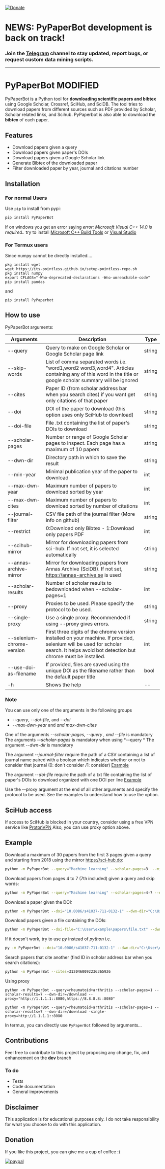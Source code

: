 [![Donate](https://img.shields.io/badge/Donate-PayPal-green.svg)](https://www.paypal.me/ferru97)

# NEWS: PyPaperBot development is back on track!
### Join the [Telegram](https://t.me/pypaperbotdatawizards) channel to stay updated, report bugs, or request custom data mining scripts.
---

# PyPaperBot MODIFIED

PyPaperBot is a Python tool for **downloading scientific papers and bibtex** using Google Scholar, Crossref, SciHub, and SciDB.
The tool tries to download papers from different sources such as PDF provided by Scholar, Scholar related links, and Scihub.
PyPaperbot is also able to download the **bibtex** of each paper.

## Features

- Download papers given a query
- Download papers given paper's DOIs
- Download papers given a Google Scholar link
- Generate Bibtex of the downloaded paper
- Filter downloaded paper by year, journal and citations number

## Installation

### For normal Users

Use `pip` to install from pypi:

```bash
pip install PyPaperBot
```

If on windows you get an error saying *error: Microsoft Visual C++ 14.0 is required..* try to install [Microsoft C++ Build Tools](https://visualstudio.microsoft.com/it/visual-cpp-build-tools/) or [Visual Studio](https://visualstudio.microsoft.com/it/downloads/)

### For Termux users

Since numpy cannot be directly installed....

```
pkg install wget
wget https://its-pointless.github.io/setup-pointless-repo.sh
pkg install numpy
export CFLAGS="-Wno-deprecated-declarations -Wno-unreachable-code"
pip install pandas
```

and

```
pip install PyPaperbot
```

## How to use

PyPaperBot arguments:

| Arguments                   | Description                                                                                                                                                                           | Type   |
|-----------------------------|---------------------------------------------------------------------------------------------------------------------------------------------------------------------------------------|--------|
| \-\-query                   | Query to make on Google Scholar or Google Scholar page link                                                                                                                           | string |
| \-\-skip-words              | List of comma separated words i.e. "word1,word2 word3,word4". Articles containing any of this word in the title or google scholar summary will be ignored                             | string |
| \-\-cites                   | Paper ID (from scholar address bar when you search cites) if you want get only citations of that paper                                                                                | string                              | string |
| \-\-doi                     | DOI of the paper to download (this option uses only SciHub to download)                                                                                                               | string |
| \-\-doi-file                | File .txt containing the list of paper's DOIs to download                                                                                                                             | string |
| \-\-scholar-pages           | Number or range of Google Scholar pages to inspect. Each page has a maximum of 10 papers                                                                                              | string |
| \-\-dwn-dir                 | Directory path in which to save the result                                                                                                                                            | string |
| \-\-min-year                | Minimal publication year of the paper to download                                                                                                                                     | int    |
| \-\-max-dwn-year            | Maximum number of papers to download sorted by year                                                                                                                                   | int    |
| \-\-max-dwn-cites           | Maximum number of papers to download sorted by number of citations                                                                                                                    | int    |
| \-\-journal-filter          | CSV file path of the journal filter (More info on github)                                                                                                                             | string |
| \-\-restrict                | 0:Download only Bibtex - 1:Download only papers PDF                                                                                                                                   | int    |
| \-\-scihub-mirror           | Mirror for downloading papers from sci-hub. If not set, it is selected automatically                                                                                                  | string |
| \-\-annas-archive-mirror    | Mirror for downloading papers from Annas Archive (SciDB). If not set, https://annas-archive.se is used                                                                                | string |
| \-\-scholar-results         | Number of scholar results to bedownloaded when \-\-scholar-pages=1                                                                                                                    | int    |
| \-\-proxy                   | Proxies to be used. Please specify the protocol to be used.                                                                                                                           | string |
| \-\-single-proxy            | Use a single proxy. Recommended if using --proxy gives errors.                                                                                                                        | string |
| \-\-selenium-chrome-version | First three digits of the chrome version installed on your machine. If provided, selenium will be used for scholar search. It helps avoid bot detection but chrome must be installed. | int    |
| \-\-use-doi-as-filename     | If provided, files are saved using the unique DOI as the filename rather than the default paper title                                                                                 | bool    |
| \-h                         | Shows the help                                                                                                                                                                        | --     |

### Note

You can use only one of the arguments in the following groups

- *\-\-query*, *\-\-doi-file*, and *\-\-doi* 
- *\-\-max-dwn-year* and *and max-dwn-cites*

One of the arguments *\-\-scholar-pages*, *\-\-query *, and* \-\-file* is mandatory
The arguments *\-\-scholar-pages* is mandatory when using *\-\-query *
The argument *\-\-dwn-dir* is mandatory

The argument *\-\-journal-filter*  require the path of a CSV containing a list of journal name paired with a boolean which indicates whether or not to consider that journal (0: don't consider /1: consider) [Example](https://github.com/ferru97/PyPaperBot/blob/master/file_examples/jurnals.csv)

The argument *\-\-doi-file*  require the path of a txt file containing the list of paper's DOIs to download organized with one DOI per line [Example](https://github.com/ferru97/PyPaperBot/blob/master/file_examples/papers.txt)

Use the --proxy argument at the end of all other arguments and specify the protocol to be used. See the examples to understand how to use the option.

## SciHub access

If access to SciHub is blocked in your country, consider using a free VPN service like [ProtonVPN](https://protonvpn.com/) 
Also, you can use proxy option above.

## Example

Download a maximum of 30 papers from the first 3 pages given a query and starting from 2018 using the mirror https://sci-hub.do:

```bash
python -m PyPaperBot --query="Machine learning" --scholar-pages=3  --min-year=2018 --dwn-dir="C:\User\example\papers" --scihub-mirror="https://sci-hub.do"
```

Download papers from pages 4 to 7 (7th included) given a query and skip words:

```bash
python -m PyPaperBot --query="Machine learning" --scholar-pages=4-7 --dwn-dir="C:\User\example\papers" --skip-words="ai,decision tree,bot"
```

Download a paper given the DOI:

```bash
python -m PyPaperBot --doi="10.0086/s41037-711-0132-1" --dwn-dir="C:\User\example\papers" -use-doi-as-filename`
```

Download papers given a file containing the DOIs:

```bash
python -m PyPaperBot --doi-file="C:\User\example\papers\file.txt" --dwn-dir="C:\User\example\papers"`
```

If it doesn't work, try to use *py* instead of *python* i.e.

```bash
py -m PyPaperBot --doi="10.0086/s41037-711-0132-1" --dwn-dir="C:\User\example\papers"`
```

Search papers that cite another (find ID in scholar address bar when you search citations):

```bash
python -m PyPaperBot --cites=3120460092236365926
```

Using proxy

```
python -m PyPaperBot --query=rheumatoid+arthritis --scholar-pages=1 --scholar-results=7 --dwn-dir=/download --proxy="http://1.1.1.1::8080,https://8.8.8.8::8080"
```
```
python -m PyPaperBot --query=rheumatoid+arthritis --scholar-pages=1 --scholar-results=7 --dwn-dir=/download -single-proxy=http://1.1.1.1::8080
```

In termux, you can directly use ```PyPaperBot``` followed by arguments...

## Contributions

Feel free to contribute to this project by proposing any change, fix, and enhancement on the **dev** branch

### To do

- Tests
- Code documentation
- General improvements

## Disclaimer

This application is for educational purposes only. I do not take responsibility for what you choose to do with this application.

## Donation

If you like this project, you can give me a cup of coffee :) 

[![paypal](https://www.paypalobjects.com/en_US/i/btn/btn_donateCC_LG.gif)](https://www.paypal.me/ferru97)
